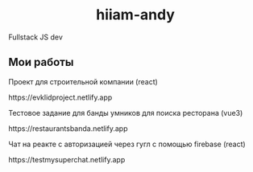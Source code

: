 <h1 align="center">hiiam-andy</h1>
<p>Fullstack JS dev</p>
<h2>Мои работы</h2>
<div>
  Проект для строительной компании (react)
<p>https://evklidproject.netlify.app</p>
</div>

<div>
  Тестовое задание для банды умников для поиска ресторана (vue3)
<p>https://restaurantsbanda.netlify.app</p>
</div>

<div>
  Чат на реакте с авторизацией через гугл с помощью firebase (react)
<p>https://testmysuperchat.netlify.app</p>
</div>
